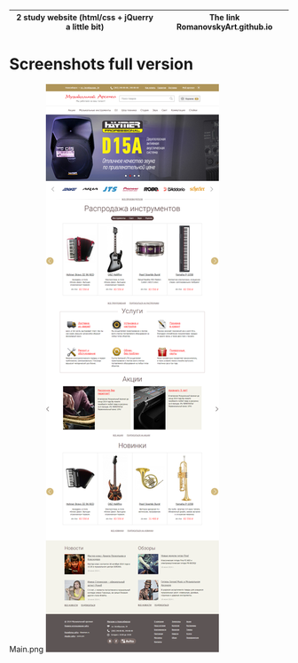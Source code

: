 2 study website (html/css + jQuerry a little bit) | The link RomanovskyArt.github.io
------------ | -------------

# Screenshots full version

Main.png
![](images/Main.png)


